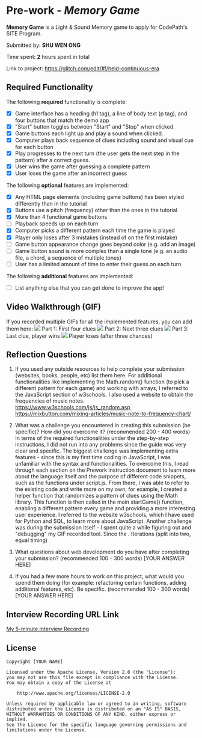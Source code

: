 # Pre-work - *Memory Game*

**Memory Game** is a Light & Sound Memory game to apply for CodePath's SITE Program. 

Submitted by: **SHU WEN ONG**

Time spent: **2** hours spent in total

Link to project: https://glitch.com/edit/#!/held-continuous-era

## Required Functionality

The following **required** functionality is complete:

* [X] Game interface has a heading (h1 tag), a line of body text (p tag), and four buttons that match the demo app
* [X] "Start" button toggles between "Start" and "Stop" when clicked. 
* [X] Game buttons each light up and play a sound when clicked. 
* [X] Computer plays back sequence of clues including sound and visual cue for each button
* [X] Play progresses to the next turn (the user gets the next step in the pattern) after a correct guess. 
* [X] User wins the game after guessing a complete pattern
* [X] User loses the game after an incorrect guess

The following **optional** features are implemented:

* [X] Any HTML page elements (including game buttons) has been styled differently than in the tutorial
* [X] Buttons use a pitch (frequency) other than the ones in the tutorial
* [X] More than 4 functional game buttons
* [ ] Playback speeds up on each turn
* [X] Computer picks a different pattern each time the game is played
* [X] Player only loses after 3 mistakes (instead of on the first mistake)
* [ ] Game button appearance change goes beyond color (e.g. add an image)
* [ ] Game button sound is more complex than a single tone (e.g. an audio file, a chord, a sequence of multiple tones)
* [ ] User has a limited amount of time to enter their guess on each turn

The following **additional** features are implemented:

- [ ] List anything else that you can get done to improve the app!

## Video Walkthrough (GIF)

If you recorded multiple GIFs for all the implemented features, you can add them here:
![](http://g.recordit.co/EM9tF3MNGp.gif) Part 1: First four clues
![](http://g.recordit.co/nTt8YeYplX.gif) Part 2: Next three clues
![](http://g.recordit.co/5kIA823mkS.gif) Part 3: Last clue, player wins
![](http://g.recordit.co/YYTl65SDZk.gif) Player loses (after three chances)

## Reflection Questions
1. If you used any outside resources to help complete your submission (websites, books, people, etc) list them here. 
For additional functionalities like implementing the Math.random() function (to pick a different pattern for each game) and working with arrays, I referred to the JavaScript section of w3schools. I also used a website to obtain the frequencies of music notes. 
https://www.w3schools.com/js/js_random.asp
https://mixbutton.com/mixing-articles/music-note-to-frequency-chart/

2. What was a challenge you encountered in creating this submission (be specific)? How did you overcome it? (recommended 200 - 400 words) 
In terms of the required functionalities under the step-by-step instructions, I did not run into any problems since the guide was very clear and specific. The biggest challenge was implementing extra features - since this is my first time coding in JavaScript, I was unfamiliar with the syntax and functionalities. To overcome this, I read through each section on the Prework instruction document to learn more about the language itself and the purpose of different code snippets, such as the functions under script.js. From there, I was able to refer to the existing code and write more on my own; for example, I created a helper function that randomizes a pattern of clues using the Math library. This function is then called in the main startGame() function, enabling a different pattern every game and providing a more interesting user experience. I referred to the website w3schools, which I have used for Python and SQL, to learn more about JavaScript. 
Another challenge was during the submission itself - I spent quite a while figuring out and "debugging" my GIF recorded tool. Since the . Iterations (split into two, equal timing)

3. What questions about web development do you have after completing your submission? (recommended 100 - 300 words) 
[YOUR ANSWER HERE]

4. If you had a few more hours to work on this project, what would you spend them doing (for example: refactoring certain functions, adding additional features, etc). Be specific. (recommended 100 - 300 words) 
[YOUR ANSWER HERE]



## Interview Recording URL Link

[My 5-minute Interview Recording](your-link-here)


## License

    Copyright [YOUR NAME]

    Licensed under the Apache License, Version 2.0 (the "License");
    you may not use this file except in compliance with the License.
    You may obtain a copy of the License at

        http://www.apache.org/licenses/LICENSE-2.0

    Unless required by applicable law or agreed to in writing, software
    distributed under the License is distributed on an "AS IS" BASIS,
    WITHOUT WARRANTIES OR CONDITIONS OF ANY KIND, either express or implied.
    See the License for the specific language governing permissions and
    limitations under the License.
